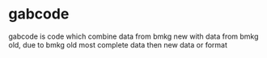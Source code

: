 # gabcode
gabcode is code which combine data from bmkg new with data from bmkg old, due to bmkg old most complete data then new data or format 
